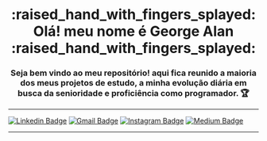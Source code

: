 <h1 align="center">
     :raised_hand_with_fingers_splayed: Olá! meu nome é George Alan :raised_hand_with_fingers_splayed:
</h1>

<h3 align="center">
    Seja bem vindo ao meu repositório! aqui fica reunido a maioria dos meus projetos de estudo, a minha evolução diária em busca da senioridade e proficiência como programador. 🏆
</h3>

---

[![Linkedin Badge](https://img.shields.io/badge/-George-blue?style=flat-square&logo=Linkedin&logoColor=white&link=https://www.linkedin.com/in/george-alan-fullstack-developer/)](https://www.linkedin.com/in/george-alan-fullstack-developer/) [![Gmail Badge](https://img.shields.io/badge/-georgealan@gmail.com-c14438?style=flat-square&logo=Gmail&logoColor=white&link=mailto:georgealan@gmail.com)](mailto:georgealanrufo@gmail.com) [![Instagram Badge](https://img.shields.io/badge/-georgealan-a43b9d?style=flat-square&logo=Instagram&logoColor=white&link=https://www.instagram.com/georgealanrufo/)](https://www.instagram.com/georgealanrufo/) [![Medium Badge](https://img.shields.io/badge/-KodyWeb-black?style=flat-square&labelColor=black&logo=medium&logoColor=white&link=https://medium.com/kodyweb)](https://medium.com/kodyweb)

---

<!--
**georgealan/georgealan** is a ✨ _special_ ✨ repository because its `README.md` (this file) appears on your GitHub profile.

Here are some ideas to get you started:

- 🔭 I’m currently working on ...
- 🌱 I’m currently learning ...
- 👯 I’m looking to collaborate on ...
- 🤔 I’m looking for help with ...
- 💬 Ask me about ...
- 📫 How to reach me: ...
- 😄 Pronouns: ...
- ⚡ Fun fact: ...
-->


